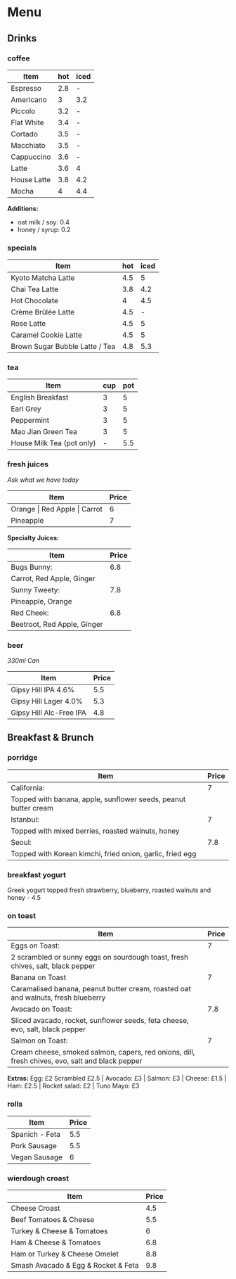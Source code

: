 # Menu

## Drinks

### coffee

| Item | hot | iced |
|------|-----|------|
| Espresso | 2.8 | - |
| Americano | 3 | 3.2 |
| Piccolo | 3.2 | - |
| Flat White | 3.4 | - |
| Cortado | 3.5 | - |
| Macchiato | 3.5 | - |
| Cappuccino | 3.6 | - |
| Latte | 3.6 | 4 |
| House Latte | 3.8 | 4.2 |
| Mocha | 4 | 4.4 |

**Additions:**
- oat milk / soy: 0.4
- honey / syrup: 0.2

### specials

| Item | hot | iced |
|------|-----|------|
| Kyoto Matcha Latte | 4.5 | 5 |
| Chai Tea Latte | 3.8 | 4.2 |
| Hot Chocolate | 4 | 4.5 |
| Crème Brûlée Latte | 4.5 | - |
| Rose Latte | 4.5 | 5 |
| Caramel Cookie Latte | 4.5 | 5 |
| Brown Sugar Bubble Latte / Tea | 4.8 | 5.3 |

### tea

| Item | cup | pot |
|------|-----|-----|
| English Breakfast | 3 | 5 |
| Earl Grey | 3 | 5 |
| Peppermint | 3 | 5 |
| Mao Jian Green Tea | 3 | 5 |
| House Milk Tea (pot only) | - | 5.5 |

### fresh juices

*Ask what we have today*

| Item | Price |
|------|-------|
| Orange \| Red Apple \| Carrot | 6 |
| Pineapple | 7 |

**Specialty Juices:**

| Item | Price |
|------|-------|
| Bugs Bunny: | 6.8 |
| Carrot, Red Apple, Ginger | |
| Sunny Tweety: | 7.8 |
| Pineapple, Orange | |
| Red Cheek: | 6.8 |
| Beetroot, Red Apple, Ginger | |

### beer

*330ml Can*

| Item | Price |
|------|-------|
| Gipsy Hill IPA 4.6% | 5.5 |
| Gipsy Hill Lager 4.0% | 5.3 |
| Gipsy Hill Alc-Free IPA | 4.8 |

## Breakfast & Brunch

### porridge

| Item | Price |
|------|-------|
| California: | 7 |
| Topped with banana, apple, sunflower seeds, peanut butter cream | |
| Istanbul: | 7 |
| Topped with mixed berries, roasted walnuts, honey | |
| Seoul: | 7.8 |
| Topped with Korean kimchi, fried onion, garlic, fried egg | |

### breakfast yogurt

Greek yogurt topped fresh strawberry, blueberry, roasted walnuts and honey - 4.5

### on toast

| Item | Price |
|------|-------|
| Eggs on Toast: | 7 |
| 2 scrambled or sunny eggs on sourdough toast, fresh chives, salt, black pepper | |
| Banana on Toast | 7 |
| Caramalised banana, peanut butter cream, roasted oat and walnuts, fresh blueberry | |
| Avacado on Toast: | 7.8 |
| Sliced avacado, rocket, sunflower seeds, feta cheese, evo, salt, black pepper | |
| Salmon on Toast: | 7 |
| Cream cheese, smoked salmon, capers, red onions, dill, fresh chives, evo, salt and black pepper | |

**Extras:** Egg: £2 Scrambled £2.5 | Avocado: £3 | Salmon: £3 | Cheese: £1.5 | Ham: £2.5 | Rocket salad: £2 | Tuno Mayo: £3

### rolls

| Item | Price |
|------|-------|
| Spanich - Feta | 5.5 |
| Pork Sausage | 5.5 |
| Vegan Sausage | 6 |

### wierdough croast

| Item | Price |
|------|-------|
| Cheese Croast | 4.5 |
| Beef Tomatoes & Cheese | 5.5 |
| Turkey & Cheese & Tomatoes | 6 |
| Ham & Cheese & Tomatoes | 6.8 |
| Ham or Turkey & Cheese Omelet | 8.8 |
| Smash Avacado & Egg & Rocket & Feta | 9.8 | 